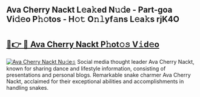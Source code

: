 ## Ava Cherry Nackt L𝚎a𝚔ed N𝚞𝚍e - Part-goa Vi𝚍𝚎o P𝚑𝚘tos - H𝚘𝚝 O𝚗𝚕yf𝚊ns L𝚎a𝚔s rjK4O

# <h2><a href="http://kf7voyn.oniu.top/?m=Ava+Cherry+Nackt">🔗👉 🔴 Ava Cherry Nackt P𝚑ot𝚘𝚜 V𝚒d𝚎o</a></h2>

[![Ava Cherry Nackt Nu𝚍e𝚜](https://i.imgur.com/0qMVB7G.gif)](http://kf7voyn.oniu.top/?m=Ava+Cherry+Nackt)
Social media thought leader Ava Cherry Nackt, known for sharing dance and lifestyle information, consisting of presentations and personal blogs. Remarkable snake charmer Ava Cherry Nackt, acclaimed for their exceptional abilities and accomplishments in handling snakes.  
